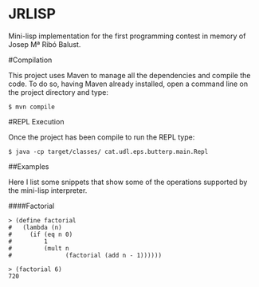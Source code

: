JRLISP
======

Mini-lisp implementation for the first programming contest in memory of
Josep Mª Ribó Balust.

#Compilation

This project uses Maven to manage all the dependencies and compile the code. 
To do so, having Maven already installed, open a command line on the project
directory and type:

`$ mvn compile`

#REPL Execution

Once the project has been compile to run the REPL type:

`$ java -cp target/classes/ cat.udl.eps.butterp.main.Repl`

##Examples

Here I list some snippets that show some of the operations supported by the 
mini-lisp interpreter.

####Factorial

```common-lisp
> (define factorial 
#   (lambda (n)
#     (if (eq n 0)
#         1
#         (mult n
#               (factorial (add n - 1))))))
              
> (factorial 6)
720

```
